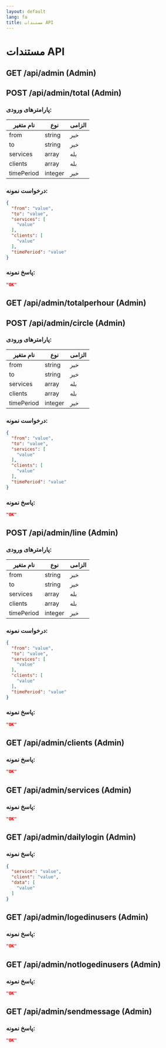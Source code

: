 ```yaml
---
layout: default
lang: fa
title: مستندات API
---
```


<link rel="stylesheet" href="/assets/css/custom.css">

# مستندات API

## GET /api/admin (Admin)
## POST /api/admin/total (Admin)
### پارامترهای ورودی:

| نام متغیر | نوع | الزامی |
|-----------|------|--------|
| from | string | خیر |
| to | string | خیر |
| services | array | بله |
| clients | array | بله |
| timePeriod | integer | خیر |

### درخواست نمونه:
```json
{
  "from": "value",
  "to": "value",
  "services": [
    "value"
  ],
  "clients": [
    "value"
  ],
  "timePeriod": "value"
}
```
### پاسخ نمونه:
```json
"OK"
```
## GET /api/admin/totalperhour (Admin)
## POST /api/admin/circle (Admin)
### پارامترهای ورودی:

| نام متغیر | نوع | الزامی |
|-----------|------|--------|
| from | string | خیر |
| to | string | خیر |
| services | array | بله |
| clients | array | بله |
| timePeriod | integer | خیر |

### درخواست نمونه:
```json
{
  "from": "value",
  "to": "value",
  "services": [
    "value"
  ],
  "clients": [
    "value"
  ],
  "timePeriod": "value"
}
```
### پاسخ نمونه:
```json
"OK"
```
## POST /api/admin/line (Admin)
### پارامترهای ورودی:

| نام متغیر | نوع | الزامی |
|-----------|------|--------|
| from | string | خیر |
| to | string | خیر |
| services | array | بله |
| clients | array | بله |
| timePeriod | integer | خیر |

### درخواست نمونه:
```json
{
  "from": "value",
  "to": "value",
  "services": [
    "value"
  ],
  "clients": [
    "value"
  ],
  "timePeriod": "value"
}
```
### پاسخ نمونه:
```json
"OK"
```
## GET /api/admin/clients (Admin)
### پاسخ نمونه:
```json
"OK"
```
## GET /api/admin/services (Admin)
### پاسخ نمونه:
```json
"OK"
```
## GET /api/admin/dailylogin (Admin)
### پاسخ نمونه:
```json
{
  "service": "value",
  "client": "value",
  "data": [
    "value"
  ]
}
```
## GET /api/admin/logedinusers (Admin)
### پاسخ نمونه:
```json
"OK"
```
## GET /api/admin/notlogedinusers (Admin)
### پاسخ نمونه:
```json
"OK"
```
## GET /api/admin/sendmessage (Admin)
### پاسخ نمونه:
```json
"OK"
```
